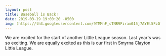 ```yaml
---
layout: post
title: Baseball is Back!
date: 2019-03-19 19:00:20 -0500
img: (https://lh3.googleusercontent.com/9TMMnF_sTNR9PiramG15j7AYEl5FzGfaoXBs0YeyHvmjV5N6-6BWBTWj7dJ5cN1bxBpSPC8ecEVbFAwdPqMuUiwNoWJva7b0YtgghRYn2D8c1pp-FaRgZz5wGudjlvCIeepKLeATZsE)
---
```

We are excited for the start of another Little League season. Last year's was so exciting. 
We are equally excited as this is our first in Smyrna Clayton Little League.

